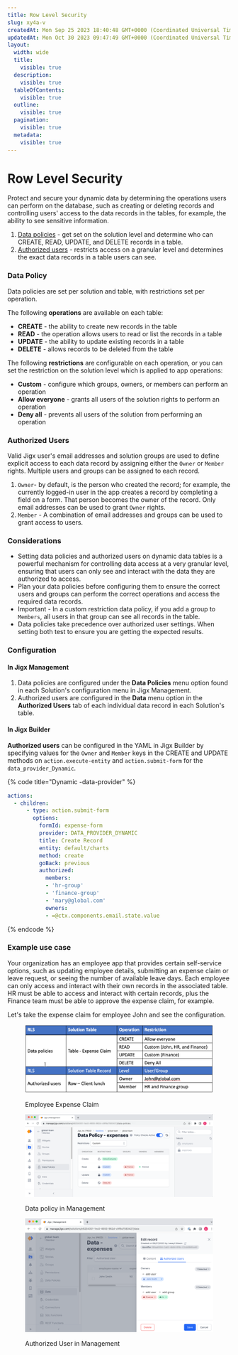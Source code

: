 ```yaml
---
title: Row Level Security
slug: xy4a-v
createdAt: Mon Sep 25 2023 18:40:48 GMT+0000 (Coordinated Universal Time)
updatedAt: Mon Oct 30 2023 09:47:49 GMT+0000 (Coordinated Universal Time)
layout:
  width: wide
  title:
    visible: true
  description:
    visible: true
  tableOfContents:
    visible: true
  outline:
    visible: true
  pagination:
    visible: true
  metadata:
    visible: true
---
```


# Row Level Security

Protect and secure your dynamic data by determining the operations users can perform on the database, such as creating or deleting records and controlling users' access to the data records in the tables, for example, the ability to see sensitive information.

1. [Data policies](data-policies.md) - get set on the solution level and determine who can CREATE, READ, UPDATE, and DELETE records in a table.
2. [Authorized users](authorized-users.md) - restricts access on a granular level and determines the exact data records in a table users can see.

### Data Policy

Data policies are set per solution and table, with restrictions set per operation.

The following **operations** are available on each table:

* **CREATE** - the ability to create new records in the table
* **READ** - the operation allows users to read or list the records in a table
* **UPDATE** - the ability to update existing records in a table
* **DELETE** - allows records to be deleted from the table

The following **restrictions** are configurable on each operation, or you can set the restriction on the solution level which is applied to app operations:

* **Custom** - configure which groups, owners, or members can perform an operation
* **Allow everyone** - grants all users of the solution rights to perform an operation
* **Deny all** - prevents all users of the solution from performing an operation

### Authorized Users

Valid Jigx user's email addresses and solution groups are used to define explicit access to each data record by assigning either the `Owner` or `Member` rights. Multiple users and groups can be assigned to each record.

1. `Owner`- by default, is the person who created the record; for example, the currently logged-in user in the app creates a record by completing a field on a form. That person becomes the owner of the record. Only email addresses can be used to grant `Owner` rights.
2. `Member` - A combination of email addresses and groups can be used to grant access to users.

### Considerations

* Setting data policies and authorized users on dynamic data tables is a powerful mechanism for controlling data access at a very granular level, ensuring that users can only see and interact with the data they are authorized to access.
* Plan your data policies before configuring them to ensure the correct users and groups can perform the correct operations and access the required data records.
* Important - In a custom restriction data policy, if you add a group to `Members`, all users in that group can see all records in the table.
* Data policies take precedence over authorized user settings. When setting both test to ensure you are getting the expected results.

### Configuration

#### In Jigx Management

1. Data policies are configured under the **Data Policies** menu option found in each Solution's configuration menu in Jigx Management.
2. Authorized users are configured in the **Data** menu option in the **Authorized Users** tab of each individual data record in each Solution's table.

#### In Jigx Builder

**Authorized users** can be configured in the YAML in Jigx Builder by specifying values for the `Owner` and `Member` keys in the CREATE and UPDATE methods on `action.execute-entity` and `action.submit-form` for the `data_provider_Dynamic`.

{% code title="Dynamic -data-provider" %}
```yaml
actions:
  - children:
      - type: action.submit-form
        options:
          formId: expense-form
          provider: DATA_PROVIDER_DYNAMIC
          title: Create Record
          entity: default/charts
          method: create
          goBack: previous
          authorized:
            members:
            - 'hr-group'
            - 'finance-group'
            - 'mary@global.com'
            owners:
            - =@ctx.components.email.state.value   
```
{% endcode %}

### Example use case

Your organization has an employee app that provides certain self-service options, such as updating employee details, submitting an expense claim or leave request, or seeing the number of available leave days. Each employee can only access and interact with their own records in the associated table. HR must be able to access and interact with certain records, plus the Finance team must be able to approve the expense claim, for example.

Let's take the expense claim for employee John and see the configuration.

<figure><img src="../../../.gitbook/assets/RLS-table.png" alt="Employee Expense Claim"><figcaption><p>Employee Expense Claim</p></figcaption></figure>

<figure><img src="../../../.gitbook/assets/RLS-PolicyL.png" alt="Data policy in Management"><figcaption><p>Data policy in Management</p></figcaption></figure>

<figure><img src="../../../.gitbook/assets/RLS-AuthorizedUser.png" alt="Authorized User in Managment"><figcaption><p>Authorized User in Management</p></figcaption></figure>
